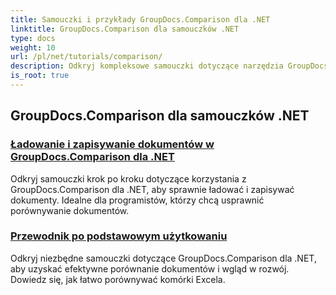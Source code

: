 ```yaml
---
title: Samouczki i przykłady GroupDocs.Comparison dla .NET
linktitle: GroupDocs.Comparison dla samouczków .NET
type: docs
weight: 10
url: /pl/net/tutorials/comparison/
description: Odkryj kompleksowe samouczki dotyczące narzędzia GroupDocs.Comparison dla platformy .NET, które ułatwiają efektywne porównywanie, zarządzanie i integrację dokumentów i folderów.
is_root: true
---
```


## GroupDocs.Comparison dla samouczków .NET 
### [Ładowanie i zapisywanie dokumentów w GroupDocs.Comparison dla .NET](./load-and-save-documents/)
Odkryj samouczki krok po kroku dotyczące korzystania z GroupDocs.Comparison dla .NET, aby sprawnie ładować i zapisywać dokumenty. Idealne dla programistów, którzy chcą usprawnić porównywanie dokumentów.
### [Przewodnik po podstawowym użytkowaniu](./guide-to-basic-usage/)
Odkryj niezbędne samouczki dotyczące GroupDocs.Comparison dla .NET, aby uzyskać efektywne porównanie dokumentów i wgląd w rozwój. Dowiedz się, jak łatwo porównywać komórki Excela.